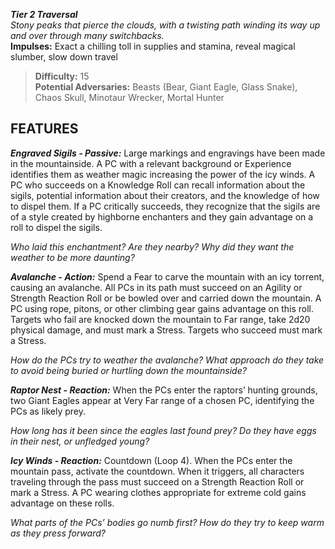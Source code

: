***Tier 2 Traversal***  
*Stony peaks that pierce the clouds, with a twisting path winding its way up and over through many switchbacks.*  
**Impulses:** Exact a chilling toll in supplies and stamina, reveal magical slumber, slow down travel

> **Difficulty:** 15  
> **Potential Adversaries:** Beasts (Bear, Giant Eagle, Glass Snake), Chaos Skull, Minotaur Wrecker, Mortal Hunter

## FEATURES

***Engraved Sigils - Passive:*** Large markings and engravings have been made in the mountainside. A PC with a relevant background or Experience identifies them as weather magic increasing the power of the icy winds. A PC who succeeds on a Knowledge Roll can recall information about the sigils, potential information about their creators, and the knowledge of how to dispel them. If a PC critically succeeds, they recognize that the sigils are of a style created by highborne enchanters and they gain advantage on a roll to dispel the sigils.

  *Who laid this enchantment? Are they nearby? Why did they want the weather to be more daunting?*

***Avalanche - Action:*** Spend a Fear to carve the mountain with an icy torrent, causing an avalanche. All PCs in its path must succeed on an Agility or Strength Reaction Roll or be bowled over and carried down the mountain. A PC using rope, pitons, or other climbing gear gains advantage on this roll. Targets who fail are knocked down the mountain to Far range, take 2d20 physical damage, and must mark a Stress. Targets who succeed must mark a Stress.

  *How do the PCs try to weather the avalanche? What approach do they take to avoid being buried or hurtling down the mountainside?*

***Raptor Nest - Reaction:*** When the PCs enter the raptors’ hunting grounds, two Giant Eagles appear at Very Far range of a chosen PC, identifying the PCs as likely prey.

  *How long has it been since the eagles last found prey? Do they have eggs in their nest, or unfledged young?*

***Icy Winds - Reaction:*** Countdown (Loop 4). When the PCs enter the mountain pass, activate the countdown. When it triggers, all characters traveling through the pass must succeed on a Strength Reaction Roll or mark a Stress. A PC wearing clothes appropriate for extreme cold gains advantage on these rolls.

  *What parts of the PCs’ bodies go numb first? How do they try to keep warm as they press forward?*
